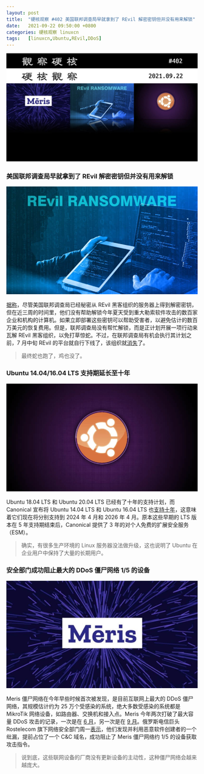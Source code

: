 ```yaml
---
layout: post
title:	"硬核观察 #402 美国联邦调查局早就拿到了 REvil 解密密钥但并没有用来解锁"
date:	2021-09-22 09:50:00 +0800 
categories:	硬核观察 linuxcn 
tags:	[linuxcn,Ubuntu,REvil,DDoS]
---
```



![](/Asserts/Images/album/202109/22/103023r2c136yqruqyrf19.jpg)


### 美国联邦调查局早就拿到了 REvil 解密密钥但并没有用来解锁


![](/Asserts/Images/album/202109/22/094917wpf4prxpxp0mrims.jpg)


[据称](https://www.washingtonpost.com/national-security/ransomware-fbi-revil-decryption-key/2021/09/21/4a9417d0-f15f-11eb-a452-4da5fe48582d_story.html)，尽管美国联邦调查局已经秘密从 REvil 黑客组织的服务器上得到解密密钥，但在近三周的时间里，他们没有帮助解锁今年夏天受到重大勒索软件攻击的数百家企业和机构的计算机。如果立即部署这些密钥可以帮助受害者，以避免估计的数百万美元的恢复费用。但是，联邦调查局没有帮忙解锁，而是正计划开展一项行动来瓦解 REvil 黑客组织，以免打草惊蛇。不过，在联邦调查局有机会执行其计划之前，7 月中旬 REvil 的平台就自行下线了，该组织就[消失](/article-13583-1.html)了。



> 
> 最终蛇也跑了，鸡也没了。
> 
> 
> 


### Ubuntu 14.04/16.04 LTS 支持期延长至十年


![](/Asserts/Images/album/202109/22/095006zww44e3d6vzj63ry.jpg)


Ubuntu 18.04 LTS 和 Ubuntu 20.04 LTS 已经有了十年的支持计划，而 Canonical 宣布将 Ubuntu 14.04 LTS 和 Ubuntu 16.04 LTS 也[支持十年](https://ubuntu.com/blog/ubuntu-14-04-and-16-04-lifecycle-extended-to-ten-years)，这意味着它们现在将分别支持到 2024 年 4 月和 2026 年 4 月。原本这些早期的 LTS 版本在 5 年支持期结束后，Canonical 提供了 3 年的对个人免费的扩展安全服务（ESM）。



> 
> 确实，有很多生产环境的 Linux 服务器没法做升级，这也说明了 Ubuntu 在企业用户中保持了大量的长期用户。
> 
> 
> 


### 安全部门成功阻止最大的 DDoS 僵尸网络 1/5 的设备


![](/Asserts/Images/album/202109/22/095023e824am8v22mm4mbz.jpg)


Meris 僵尸网络在今年早些时候首次被发现，是目前互联网上最大的 DDoS 僵尸网络，其规模估计约为 25 万个受感染的系统，绝大多数受感染的系统都是 MikroTik 网络设备，如路由器、交换机和接入点。Meris 今年两次打破了最大容量 DDoS 攻击的记录，一次是在 [6 月](/article-13706-1.html)，另一次是在 [9 月](/article-13770-1.html)。俄罗斯电信巨头 Rostelecom 旗下网络安全部门周一[表示](https://therecord.media/russian-security-firm-sinkholes-part-of-the-dangerous-meris-ddos-botnet/)，他们发现并利用恶意软件创建者的一个纰漏，提前占位了一个 C&C 域名，成功阻止了 Meris 僵尸网络约 1/5 的设备获取攻击指令。



> 
> 说到底，这些联网设备的厂商没有更新设备的主动性，这种僵尸网络会越来越庞大。
> 
> 
>
